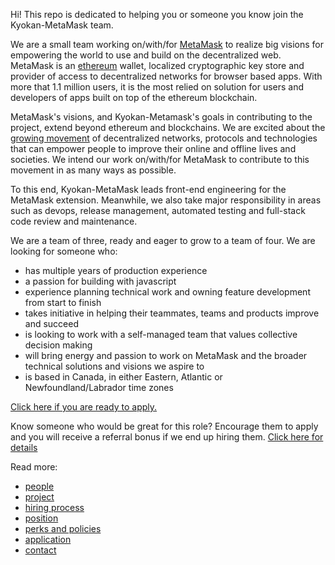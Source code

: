 
Hi! This repo is dedicated to helping you or someone you know join the Kyokan-MetaMask team.

We are a small team working on/with/for [MetaMask](https://metamask.io/) to realize big visions for empowering the world to use and build on the decentralized web. MetaMask is an [ethereum](https://www.ethereum.org/beginners/) wallet, localized cryptographic key store and provider of access to decentralized networks for browser based apps. With more that 1.1 million users, it is the most relied on solution for users and developers of apps built on top of the ethereum blockchain.

MetaMask's visions, and Kyokan-Metamask's goals in contributing to the project, extend beyond ethereum and blockchains. We are excited about the [growing movement](https://hacks.mozilla.org/2018/07/introducing-the-d-web/) of decentralized networks, protocols and technologies that can empower people to improve their online and offline lives and societies. We intend our work on/with/for MetaMask to contribute to this movement in as many ways as possible.

To this end, Kyokan-MetaMask leads front-end engineering for the MetaMask extension. Meanwhile, we also take major responsibility in areas such as devops, release management, automated testing and full-stack code review and maintenance.

We are a team of three, ready and eager to grow to a team of four. We are looking for someone who:
- has multiple years of production experience
- a passion for building with javascript
- experience planning technical work and owning feature development from start to finish
- takes initiative in helping their teammates, teams and products improve and succeed
- is looking to work with a self-managed team that values collective decision making
- will bring energy and passion to work on MetaMask and the broader technical solutions and visions we aspire to
- is based in Canada, in either Eastern, Atlantic or Newfoundland/Labrador time zones

[Click here if you are ready to apply.](https://github.com/kyokan/join-team-metamask/blob/master/APPLY.md)

Know someone who would be great for this role? Encourage them to apply and you will receive a referral bonus if we end up hiring them. [Click here for details](https://github.com/kyokan/join-team-metamask/blob/master/OPEN-REFERRAL-BONUS.md)

Read more:
- [people](https://github.com/kyokan/join-team-metamask/blob/master/PEOPLE.md)
- [project](https://github.com/MetaMask/metamask-extension/)
- [hiring process](https://github.com/kyokan/join-team-metamask/blob/master/HIRING-PROCESS.md)
- [position](https://github.com/kyokan/join-team-metamask/blob/master/POSITION.md)
- [perks and policies](https://github.com/kyokan/join-team-metamask/blob/master/PERKS-POLICIES.md)
- [application](https://github.com/kyokan/join-team-metamask/blob/master/APPLY.md)
- [contact](https://github.com/kyokan/join-team-metamask/blob/master/CONTACT.md)
